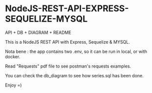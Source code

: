 # NodeJS-REST-API-EXPRESS-SEQUELIZE-MYSQL
API + DB + DIAGRAM + README

This is a NodeJS REST API with Express, Sequelize & MYSQL.

Nota bene : the app contains two .env, so it can be run in local, or with docker.

Read "Requests" pdf file to see postman's requests examples.

You can check the db_diagram to see how series.sql has been done.

Enjoy =)
